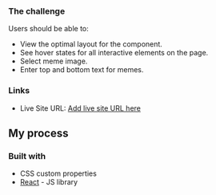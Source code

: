 ### The challenge

Users should be able to:

- View the optimal layout for the component.
- See hover states for all interactive elements on the page.
- Select meme image.
- Enter top and bottom text for memes.

### Links

- Live Site URL: [Add live site URL here](https://meme-generator-ome.netlify.app/)

## My process

### Built with

- CSS custom properties
- [React](https://reactjs.org/) - JS library
